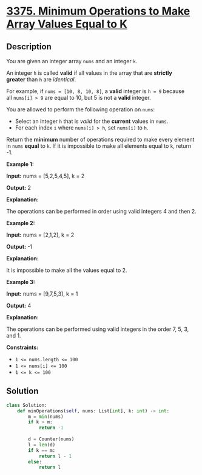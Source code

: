 # [3375. Minimum Operations to Make Array Values Equal to K](https://leetcode.com/problems/minimum-operations-to-make-array-values-equal-to-k/description/?envType=daily-question&envId=2025-04-09)

## Description


You are given an integer array `nums` and an integer `k`.

An integer `h` is called **valid** if all values in the array that are **strictly greater** than `h` are *identical*.

For example, if `nums = [10, 8, 10, 8]`, a **valid** integer is `h = 9` because all `nums[i] > 9` are equal to 10, but 5 is not a **valid** integer.

You are allowed to perform the following operation on `nums`:

- Select an integer `h` that is *valid* for the **current** values in `nums`.
- For each index `i` where `nums[i] > h`, set `nums[i]` to `h`.

Return the **minimum** number of operations required to make every element in `nums` **equal** to `k`. If it is impossible to make all elements equal to `k`, return -1.

**Example 1:**

**Input:** nums = [5,2,5,4,5], k = 2

**Output:** 2

**Explanation:**

The operations can be performed in order using valid integers 4 and then 2.

**Example 2:**

**Input:** nums = [2,1,2], k = 2

**Output:** -1

**Explanation:**

It is impossible to make all the values equal to 2.

**Example 3:**

**Input:** nums = [9,7,5,3], k = 1

**Output:** 4

**Explanation:**

The operations can be performed using valid integers in the order 7, 5, 3, and 1.

**Constraints:**

- `1 <= nums.length <= 100`
- `1 <= nums[i] <= 100`
- `1 <= k <= 100`

## Solution

```python
class Solution:
    def minOperations(self, nums: List[int], k: int) -> int:
        m = min(nums)
        if k > m:
            return -1
        
        d = Counter(nums)
        l = len(d)
        if k == m:
            return l - 1
        else:
            return l
```
